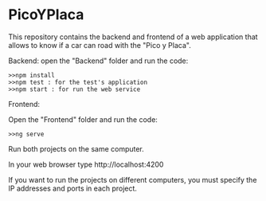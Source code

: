 # PicoYPlaca
This repository contains the backend and frontend of a web application that allows to know if a car can road with the "Pico y Placa".

Backend:
open the "Backend" folder and run the code: 

    >>npm install
    >>npm test : for the test's application
    >>npm start : for run the web service

Frontend:

Open the "Frontend" folder and run the code:

    >>ng serve

Run both projects on the same computer. 

In your web browser type http://localhost:4200

If you want to run the projects on different computers, you must specify the IP addresses and ports in each project.
